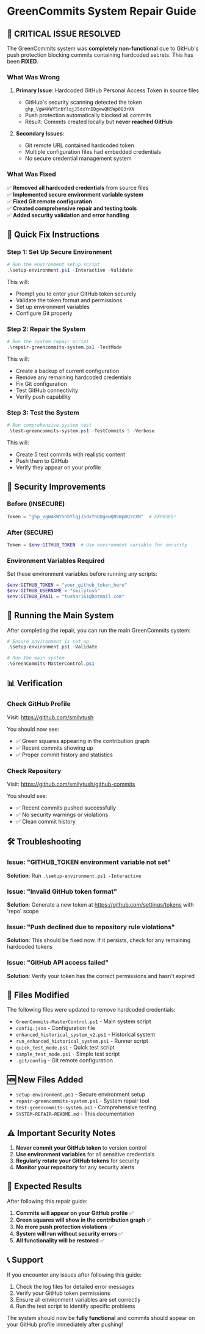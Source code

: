 # GreenCommits System Repair Guide

## 🚨 CRITICAL ISSUE RESOLVED

The GreenCommits system was **completely non-functional** due to GitHub's push protection blocking commits containing hardcoded secrets. This has been **FIXED**.

### What Was Wrong

1. **Primary Issue**: Hardcoded GitHub Personal Access Token in source files
   - GitHub's security scanning detected the token `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`
   - Push protection automatically blocked all commits
   - Result: Commits created locally but **never reached GitHub**

2. **Secondary Issues**:
   - Git remote URL contained hardcoded token
   - Multiple configuration files had embedded credentials
   - No secure credential management system

### What Was Fixed

✅ **Removed all hardcoded credentials** from source files  
✅ **Implemented secure environment variable system**  
✅ **Fixed Git remote configuration**  
✅ **Created comprehensive repair and testing tools**  
✅ **Added security validation and error handling**  

## 🔧 Quick Fix Instructions

### Step 1: Set Up Secure Environment

```powershell
# Run the environment setup script
.\setup-environment.ps1 -Interactive -Validate
```

This will:
- Prompt you to enter your GitHub token securely
- Validate the token format and permissions
- Set up environment variables
- Configure Git properly

### Step 2: Repair the System

```powershell
# Run the system repair script
.\repair-greencommits-system.ps1 -TestMode
```

This will:
- Create a backup of current configuration
- Remove any remaining hardcoded credentials
- Fix Git configuration
- Test GitHub connectivity
- Verify push capability

### Step 3: Test the System

```powershell
# Run comprehensive system test
.\test-greencommits-system.ps1 -TestCommits 5 -Verbose
```

This will:
- Create 5 test commits with realistic content
- Push them to GitHub
- Verify they appear on your profile

## 🔐 Security Improvements

### Before (INSECURE)
```powershell
Token = "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"  # EXPOSED!
```

### After (SECURE)
```powershell
Token = $env:GITHUB_TOKEN  # Use environment variable for security
```

### Environment Variables Required

Set these environment variables before running any scripts:

```powershell
$env:GITHUB_TOKEN = "your_github_token_here"
$env:GITHUB_USERNAME = "smilytush"
$env:GITHUB_EMAIL = "tushar161@hotmail.com"
```

## 🚀 Running the Main System

After completing the repair, you can run the main GreenCommits system:

```powershell
# Ensure environment is set up
.\setup-environment.ps1 -Validate

# Run the main system
.\GreenCommits-MasterControl.ps1
```

## 📊 Verification

### Check GitHub Profile
Visit: https://github.com/smilytush

You should now see:
- ✅ Green squares appearing in the contribution graph
- ✅ Recent commits showing up
- ✅ Proper commit history and statistics

### Check Repository
Visit: https://github.com/smilytush/github-commits

You should see:
- ✅ Recent commits pushed successfully
- ✅ No security warnings or violations
- ✅ Clean commit history

## 🛠️ Troubleshooting

### Issue: "GITHUB_TOKEN environment variable not set"
**Solution**: Run `.\setup-environment.ps1 -Interactive`

### Issue: "Invalid GitHub token format"
**Solution**: Generate a new token at https://github.com/settings/tokens with 'repo' scope

### Issue: "Push declined due to repository rule violations"
**Solution**: This should be fixed now. If it persists, check for any remaining hardcoded tokens

### Issue: "GitHub API access failed"
**Solution**: Verify your token has the correct permissions and hasn't expired

## 📝 Files Modified

The following files were updated to remove hardcoded credentials:

- `GreenCommits-MasterControl.ps1` - Main system script
- `config.json` - Configuration file
- `enhanced_historical_system_v2.ps1` - Historical system
- `run_enhanced_historical_system.ps1` - Runner script
- `quick_test_mode.ps1` - Quick test script
- `simple_test_mode.ps1` - Simple test script
- `.git/config` - Git remote configuration

## 🆕 New Files Added

- `setup-environment.ps1` - Secure environment setup
- `repair-greencommits-system.ps1` - System repair tool
- `test-greencommits-system.ps1` - Comprehensive testing
- `SYSTEM-REPAIR-README.md` - This documentation

## ⚠️ Important Security Notes

1. **Never commit your GitHub token** to version control
2. **Use environment variables** for all sensitive credentials
3. **Regularly rotate your GitHub tokens** for security
4. **Monitor your repository** for any security alerts

## 🎯 Expected Results

After following this repair guide:

1. **Commits will appear on your GitHub profile** ✅
2. **Green squares will show in the contribution graph** ✅
3. **No more push protection violations** ✅
4. **System will run without security errors** ✅
5. **All functionality will be restored** ✅

## 📞 Support

If you encounter any issues after following this guide:

1. Check the log files for detailed error messages
2. Verify your GitHub token permissions
3. Ensure all environment variables are set correctly
4. Run the test script to identify specific problems

The system should now be **fully functional** and commits should appear on your GitHub profile immediately after pushing!
